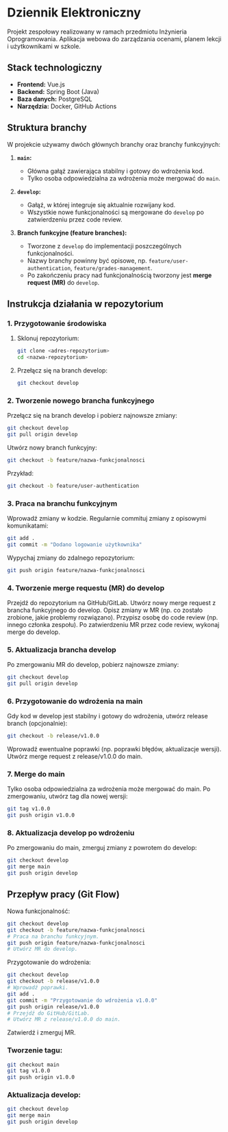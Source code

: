 # Dziennik Elektroniczny

Projekt zespołowy realizowany w ramach przedmiotu Inżynieria Oprogramowania. Aplikacja webowa do zarządzania ocenami, planem lekcji i użytkownikami w szkole.

## Stack technologiczny
- **Frontend:** Vue.js
- **Backend:** Spring Boot (Java)
- **Baza danych:** PostgreSQL
- **Narzędzia:** Docker, GitHub Actions

## Struktura branchy
W projekcie używamy dwóch głównych branchy oraz branchy funkcyjnych:

1. **`main`:**
   - Główna gałąź zawierająca stabilny i gotowy do wdrożenia kod.
   - Tylko osoba odpowiedzialna za wdrożenia może mergować do `main`.

2. **`develop`:**
   - Gałąź, w której integruje się aktualnie rozwijany kod.
   - Wszystkie nowe funkcjonalności są mergowane do `develop` po zatwierdzeniu przez code review.

3. **Branch funkcyjne (feature branches):**
   - Tworzone z `develop` do implementacji poszczególnych funkcjonalności.
   - Nazwy branchy powinny być opisowe, np. `feature/user-authentication`, `feature/grades-management`.
   - Po zakończeniu pracy nad funkcjonalnością tworzony jest **merge request (MR)** do `develop`.

## Instrukcja działania w repozytorium

### 1. Przygotowanie środowiska
1. Sklonuj repozytorium:
   ```bash
   git clone <adres-repozytorium>
   cd <nazwa-repozytorium>
   ```
2. Przełącz się na branch develop:
   ```bash
   git checkout develop
   ```

### 2. Tworzenie nowego brancha funkcyjnego
Przełącz się na branch develop i pobierz najnowsze zmiany:
```bash
git checkout develop
git pull origin develop
```
Utwórz nowy branch funkcyjny:
```bash
git checkout -b feature/nazwa-funkcjonalnosci
```
Przykład:
```bash
git checkout -b feature/user-authentication
```

### 3. Praca na branchu funkcyjnym
Wprowadź zmiany w kodzie. Regularnie commituj zmiany z opisowymi komunikatami:
```bash
git add .
git commit -m "Dodano logowanie użytkownika"
```
Wypychaj zmiany do zdalnego repozytorium:
```bash
git push origin feature/nazwa-funkcjonalnosci
```

### 4. Tworzenie merge requestu (MR) do develop
Przejdź do repozytorium na GitHub/GitLab. Utwórz nowy merge request z brancha funkcyjnego do develop. Opisz zmiany w MR (np. co zostało zrobione, jakie problemy rozwiązano). Przypisz osobę do code review (np. innego członka zespołu). Po zatwierdzeniu MR przez code review, wykonaj merge do develop.

### 5. Aktualizacja brancha develop
Po zmergowaniu MR do develop, pobierz najnowsze zmiany:
```bash
git checkout develop
git pull origin develop
```

### 6. Przygotowanie do wdrożenia na main
Gdy kod w develop jest stabilny i gotowy do wdrożenia, utwórz release branch (opcjonalnie):
```bash
git checkout -b release/v1.0.0
```
Wprowadź ewentualne poprawki (np. poprawki błędów, aktualizacje wersji). Utwórz merge request z release/v1.0.0 do main.

### 7. Merge do main
Tylko osoba odpowiedzialna za wdrożenia może mergować do main. Po zmergowaniu, utwórz tag dla nowej wersji:
```bash
git tag v1.0.0
git push origin v1.0.0
```

### 8. Aktualizacja develop po wdrożeniu
Po zmergowaniu do main, zmerguj zmiany z powrotem do develop:
```bash
git checkout develop
git merge main
git push origin develop
```

## Przepływ pracy (Git Flow)
Nowa funkcjonalność:
```bash
git checkout develop
git checkout -b feature/nazwa-funkcjonalnosci
# Praca na branchu funkcyjnym.
git push origin feature/nazwa-funkcjonalnosci
# Utwórz MR do develop.
```
Przygotowanie do wdrożenia:
```bash
git checkout develop
git checkout -b release/v1.0.0
# Wprowadź poprawki.
git add .
git commit -m "Przygotowanie do wdrożenia v1.0.0"
git push origin release/v1.0.0
# Przejdź do GitHub/GitLab.
# Utwórz MR z release/v1.0.0 do main.
```
Zatwierdź i zmerguj MR.

### Tworzenie tagu:
```bash
git checkout main
git tag v1.0.0
git push origin v1.0.0
```

### Aktualizacja develop:
```bash
git checkout develop
git merge main
git push origin develop
```
```
